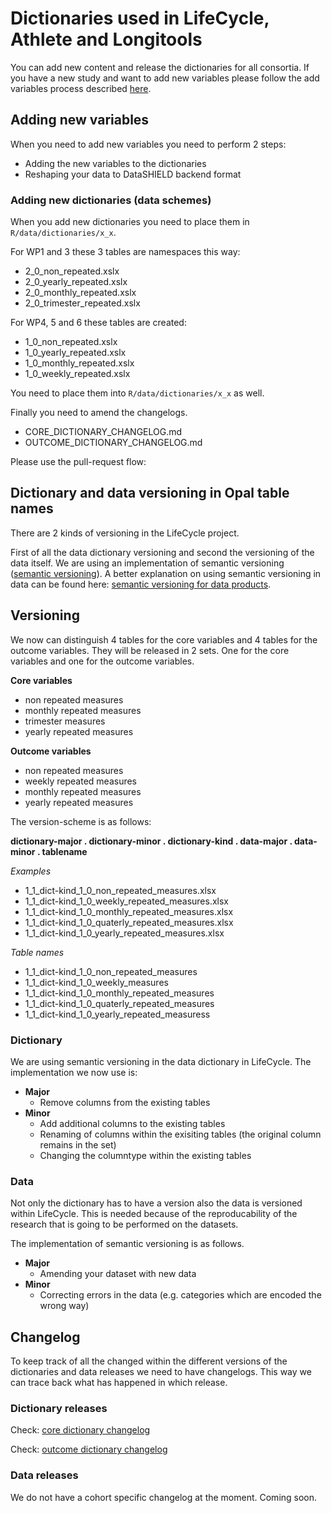 # Dictionaries used in LifeCycle, Athlete and Longitools
You can add new content and release the dictionaries for all consortia. If you have a new study and want to add new variables please follow the add variables process described [here](https://github.com/lifecycle-project/ds-beta-dictionaries/content/README.md).

## Adding new variables
When you need to add new variables you need to perform 2 steps:
- Adding the new variables to the dictionaries
- Reshaping your data to DataSHIELD backend format

### Adding new dictionaries (data schemes)
When you add new dictionaries you need to place them in ```R/data/dictionaries/x_x```.

For WP1 and 3 these 3 tables are namespaces this way:
- 2_0_non_repeated.xslx
- 2_0_yearly_repeated.xslx
- 2_0_monthly_repeated.xslx
- 2_0_trimester_repeated.xslx

For WP4, 5 and 6 these tables are created:
- 1_0_non_repeated.xslx
- 1_0_yearly_repeated.xslx
- 1_0_monthly_repeated.xslx
- 1_0_weekly_repeated.xslx

You need to place them into ```R/data/dictionaries/x_x``` as well. 

Finally you need to amend the changelogs.

- CORE_DICTIONARY_CHANGELOG.md
- OUTCOME_DICTIONARY_CHANGELOG.md

Please use the pull-request flow: 

## Dictionary and data versioning in Opal table names

There are 2 kinds of versioning in the LifeCycle project.

First of all the data dictionary versioning and second the versioning of the data itself. We are using an implementation of semantic versioning ([semantic versioning](https://semver.org)). A better explanation on using semantic versioning in data can be found here: [semantic versioning for data products](https://medium.com/data-architect/semantic-versioning-for-data-products-2b060962093).

## Versioning
We now can distinguish 4 tables for the core variables and 4 tables for the outcome variables. They will be released in 2 sets. One for the core variables and one for the outcome variables.

**Core variables**
* non repeated measures
* monthly repeated measures
* trimester measures
* yearly repeated measures


**Outcome variables**
* non repeated measures
* weekly repeated measures
* monthly repeated measures
* yearly repeated measures


The version-scheme is as follows:

**dictionary-major . dictionary-minor . dictionary-kind . data-major . data-minor . tablename**

*Examples*
* 1_1_dict-kind_1_0_non_repeated_measures.xlsx
* 1_1_dict-kind_1_0_weekly_repeated_measures.xlsx
* 1_1_dict-kind_1_0_monthly_repeated_measures.xlsx
* 1_1_dict-kind_1_0_quaterly_repeated_measures.xlsx
* 1_1_dict-kind_1_0_yearly_repeated_measures.xlsx

*Table names*
* 1_1_dict-kind_1_0_non_repeated_measures
* 1_1_dict-kind_1_0_weekly_measures
* 1_1_dict-kind_1_0_monthly_repeated_measures
* 1_1_dict-kind_1_0_quaterly_repeated_measures
* 1_1_dict-kind_1_0_yearly_repeated_measuress

### Dictionary
We are using semantic versioning in the data dictionary in LifeCycle. The implementation we now use is:

* **Major**
  * Remove columns from the existing tables
* **Minor**
  * Add additional columns to the existing tables
  * Renaming of columns within the exisiting tables (the original column remains in the set)
  * Changing the columntype within the existing tables

### Data
Not only the dictionary has to have a version also the data is versioned within LifeCycle. This is needed because of the reproducability of the research that is going to be performed on the datasets.

The implementation of semantic versioning is as follows.
* **Major**
  * Amending your dataset with new data
* **Minor**
  * Correcting errors in the data (e.g. categories which are encoded the wrong way)

## Changelog
To keep track of all the changed within the different versions of the dictionaries and data releases we need to have changelogs. This way we can trace back what has happened in which release.

### Dictionary releases
Check: [core dictionary changelog](./changelogs/CORE_DICTIONARY_CHANGELOG.md)

Check: [outcome dictionary changelog](./changelogs/OUTCOME_DICTIONARY_CHANGELOG.md)


### Data releases
We do not have a cohort specific changelog at the moment. Coming soon.
